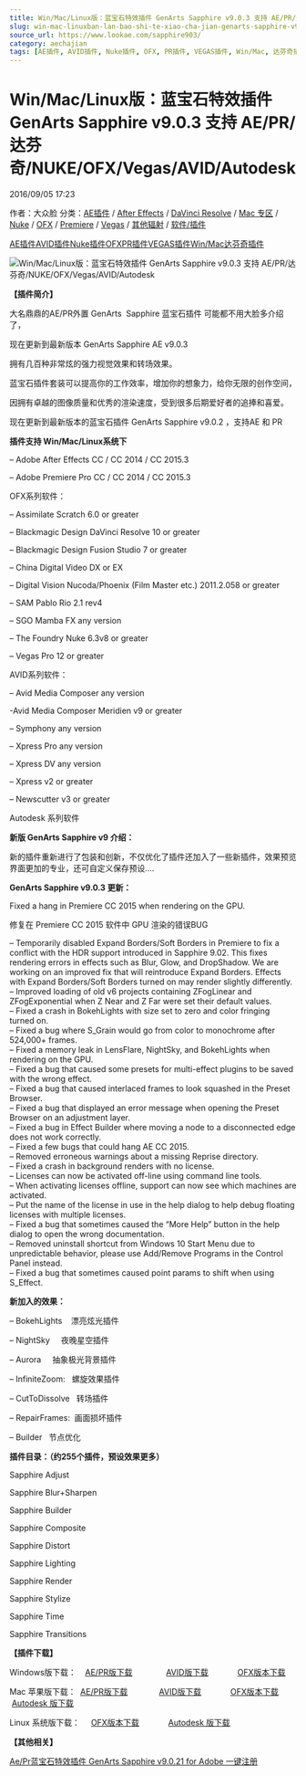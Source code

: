```yaml
---
title: Win/Mac/Linux版：蓝宝石特效插件 GenArts Sapphire v9.0.3 支持 AE/PR/达芬奇/NUKE/OFX/Vegas/AVID/Autodesk
slug: win-mac-linuxban-lan-bao-shi-te-xiao-cha-jian-genarts-sapphire-v9-0-3-zhi-chi-ae-pr-da-fen-qi-nuke-ofx-vegas-avid-autodesk
source_url: https://www.lookae.com/sapphire903/
category: aechajian
tags: [AE插件, AVID插件, Nuke插件, OFX, PR插件, VEGAS插件, Win/Mac, 达芬奇插件]
---
```

# Win/Mac/Linux版：蓝宝石特效插件 GenArts Sapphire v9.0.3 支持 AE/PR/达芬奇/NUKE/OFX/Vegas/AVID/Autodesk

2016/09/05 17:23

作者：大众脸
分类：[AE插件](https://www.lookae.com/after-effects/aechajian/) / [After Effects](https://www.lookae.com/after-effects/) / [DaVinci Resolve](https://www.lookae.com/qitarjcj/resolvezy/) / [Mac 专区](https://www.lookae.com/mac-osx/) / [Nuke](https://www.lookae.com/qitarjcj/nukezy/) / [OFX](https://www.lookae.com/qitarjcj/ofxzy/) / [Premiere](https://www.lookae.com/qitarjcj/premierezy/) / [Vegas](https://www.lookae.com/qitarjcj/vegaszy/) / [其他辐射](https://www.lookae.com/others/) / [软件/插件](https://www.lookae.com/qitarjcj/)

[AE插件](https://www.lookae.com/tag/ae%e6%8f%92%e4%bb%b6/)[AVID插件](https://www.lookae.com/tag/avid%e6%8f%92%e4%bb%b6/)[Nuke插件](https://www.lookae.com/tag/nuke%e6%8f%92%e4%bb%b6/)[OFX](https://www.lookae.com/tag/ofx/)[PR插件](https://www.lookae.com/tag/pr%e6%8f%92%e4%bb%b6/)[VEGAS插件](https://www.lookae.com/tag/vegas%e6%8f%92%e4%bb%b6/)[Win/Mac](https://www.lookae.com/tag/winmac/)[达芬奇插件](https://www.lookae.com/tag/%e8%be%be%e8%8a%ac%e5%a5%87%e6%8f%92%e4%bb%b6/)

![Win/Mac/Linux版：蓝宝石特效插件 GenArts Sapphire v9.0.3 支持 AE/PR/达芬奇/NUKE/OFX/Vegas/AVID/Autodesk](https://www.lookae.com/wp-content/uploads/2015/10/sapphir9.jpg "Win/Mac/Linux版：蓝宝石特效插件 GenArts Sapphire v9.0.3 支持 AE/PR/达芬奇/NUKE/OFX/Vegas/AVID/Autodesk-LookAE.com")

**【插件简介】**

大名鼎鼎的AE/PR外置 GenArts  Sapphire 蓝宝石插件 可能都不用大脸多介绍了，

现在更新到最新版本 GenArts Sapphire AE v9.0.3

拥有几百种非常炫的强力视觉效果和转场效果。

蓝宝石插件套装可以提高你的工作效率，增加你的想象力，给你无限的创作空间，

因拥有卓越的图像质量和优秀的渲染速度，受到很多后期爱好者的追捧和喜爱。

现在更新到最新版本的蓝宝石插件 GenArts Sapphire v9.0.2 ，支持AE 和 PR

**插件支持 Win/Mac/Linux系统下**

– Adobe After Effects CC / CC 2014 / CC 2015.3

– Adobe Premiere Pro CC / CC 2014 / CC 2015.3

OFX系列软件：

– Assimilate Scratch 6.0 or greater

– Blackmagic Design DaVinci Resolve 10 or greater

– Blackmagic Design Fusion Studio 7 or greater

– China Digital Video DX or EX

– Digital Vision Nucoda/Phoenix (Film Master etc.) 2011.2.058 or greater

– SAM Pablo Rio 2.1 rev4

– SGO Mamba FX any version

– The Foundry Nuke 6.3v8 or greater

– Vegas Pro 12 or greater

AVID系列软件：

– Avid Media Composer any version

-Avid Media Composer Meridien v9 or greater

– Symphony any version

– Xpress Pro any version

– Xpress DV any version

– Xpress v2 or greater

– Newscutter v3 or greater

Autodesk 系列软件

**新版 GenArts Sapphire v9 介绍：**

新的插件重新进行了包装和创新，不仅优化了插件还加入了一些新插件，效果预览界面更加的专业，还可自定义保存预设….

**GenArts Sapphire v9.0.3 更新：**

Fixed a hang in Premiere CC 2015 when rendering on the GPU.

修复在 Premiere CC 2015 软件中 GPU 渲染的错误BUG

– Temporarily disabled Expand Borders/Soft Borders in Premiere to fix a conflict with the HDR support introduced in Sapphire 9.02. This fixes rendering errors in effects such as Blur, Glow, and DropShadow. We are working on an improved fix that will reintroduce Expand Borders. Effects with Expand Borders/Soft Borders turned on may render slightly differently.  
– Improved loading of old v6 projects containing ZFogLinear and ZFogExponential when Z Near and Z Far were set their default values.  
– Fixed a crash in BokehLights with size set to zero and color fringing turned on.  
– Fixed a bug where S\_Grain would go from color to monochrome after 524,000+ frames.  
– Fixed a memory leak in LensFlare, NightSky, and BokehLights when rendering on the GPU.  
– Fixed a bug that caused some presets for multi-effect plugins to be saved with the wrong effect.  
– Fixed a bug that caused interlaced frames to look squashed in the Preset Browser.  
– Fixed a bug that displayed an error message when opening the Preset Browser on an adjustment layer.  
– Fixed a bug in Effect Builder where moving a node to a disconnected edge does not work correctly.  
– Fixed a few bugs that could hang AE CC 2015.  
– Removed erroneous warnings about a missing Reprise directory.  
– Fixed a crash in background renders with no license.  
– Licenses can now be activated off-line using command line tools.  
– When activating licenses offline, support can now see which machines are activated.  
– Put the name of the license in use in the help dialog to help debug floating licenses with multiple licenses.  
– Fixed a bug that sometimes caused the “More Help” button in the help dialog to open the wrong documentation.  
– Removed uninstall shortcut from Windows 10 Start Menu due to unpredictable behavior, please use Add/Remove Programs in the Control Panel instead.  
– Fixed a bug that sometimes caused point params to shift when using S\_Effect.

**新加入的效果：**

– BokehLights    漂亮炫光插件

– NightSky     夜晚星空插件

– Aurora     抽象极光背景插件

– InfiniteZoom:   螺旋效果插件

– CutToDissolve   转场插件

– RepairFrames:  画面损坏插件

– Builder   节点优化

**插件目录：（约255个插件，预设效果更多）**

Sapphire Adjust

Sapphire Blur+Sharpen

Sapphire Builder

Sapphire Composite

Sapphire Distort

Sapphire Lighting

Sapphire Render

Sapphire Stylize

Sapphire Time

Sapphire Transitions

**【插件下载】**

Windows版下载：    [AE/PR版下载](http://lookae.ctfile.com/fs/QKe156111661)               [AVID版下载](http://lookae.ctfile.com/fs/cg4156112057)             [OFX版本下载](http://lookae.ctfile.com/fs/cvL156113206)

Mac 苹果版下载：  [AE/PR版下载](http://lookae.ctfile.com/fs/OoV156111649)              [AVID版下载](http://lookae.ctfile.com/fs/gQM156111997)             [OFX版本下载](http://lookae.ctfile.com/fs/bPt156113089)        [Autodesk 版下载](http://lookae.ctfile.com/fs/F0E156111856)

Linux 系统版下载：     [OFX版本下载](http://lookae.ctfile.com/fs/c38156112627)             [Autodesk 版下载](http://lookae.ctfile.com/fs/RdO156111760)

**【其他相关】**

[Ae/Pr蓝宝石特效插件 GenArts Sapphire v9.0.21 for Adobe 一键注册](http://lookae.ctfile.com/fs/E0R151411295)
